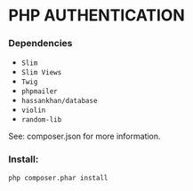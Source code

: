 PHP AUTHENTICATION
==========

### Dependencies

- `Slim`
- `Slim Views`
- `Twig`
- `phpmailer`
- `hassankhan/database`
- `violin`
- `random-lib`

See: composer.json for more information.

### Install:

```
php composer.phar install
```
